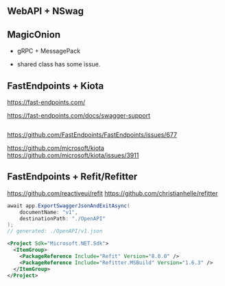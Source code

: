 
## WebAPI + NSwag

## MagicOnion

* gRPC + MessagePack

* shared class has some issue.

## FastEndpoints + Kiota
https://fast-endpoints.com/

https://fast-endpoints.com/docs/swagger-support

```csharp


```

https://github.com/FastEndpoints/FastEndpoints/issues/677

https://github.com/microsoft/kiota
https://github.com/microsoft/kiota/issues/3911


## FastEndpoints + Refit/Refitter

https://github.com/reactiveui/refit
https://github.com/christianhelle/refitter

```csharp
await app.ExportSwaggerJsonAndExitAsync(
    documentName: "v1",
    destinationPath: "./OpenAPI"
);
// generated: ./OpenAPI/v1.json
```

```xml
<Project Sdk="Microsoft.NET.Sdk">
  <ItemGroup>
    <PackageReference Include="Refit" Version="8.0.0" />
    <PackageReference Include="Refitter.MSBuild" Version="1.6.3" />
  </ItemGroup>
</Project>
```



